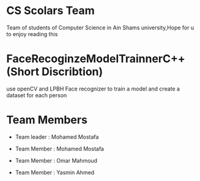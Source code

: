 # CS Scolars Team
Team of students of Computer Science in Ain Shams university,Hope for u to enjoy reading this

# FaceRecoginzeModelTrainnerC++(Short Discribtion)
use openCV and LPBH Face recognizer to train a model and create a dataset for each person

# Team Members

- Team leader : Mohamed Mostafa

- Team Member : Mohamed Mostafa
- Team Member : Omar Mahmoud
- Team Member : Yasmin Ahmed
